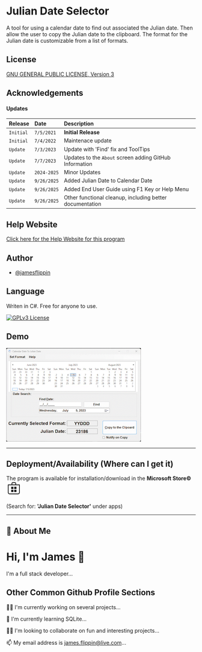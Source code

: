 # Julian Date Selector

A tool for using a calendar date to find out associated the Julian date. Then allow the user to copy the Julian date to the clipboard. The format for the Julian date is customizable from a list of formats.
## License 
[GNU GENERAL PUBLIC LICENSE, Version 3](LICENSE)
## Acknowledgements

#### Updates

| Release | Date     | Description                |
| :-------- | :------- | :------------------------- |
| `Initial` | `7/5/2021` | **Initial Release** |
| `Initial` | `7/4/2022` | Maintenace update |
| `Update` | `7/3/2023` | Update with 'Find' fix and ToolTips |
| `Update` | `7/7/2023` | Updates to the `About` screen adding GitHub Information |
| `Update` | `2024-2025` | Minor Updates |
| `Update` | `9/26/2025` | Added Julian Date to Calendar Date |
| `Update` | `9/26/2025` | Added End User Guide using F1 Key or Help Menu |
| `Update` | `9/26/2025` | Other functional cleanup, including better documentation |

## Help Website

[Click here for the Help Website for this program](https://www.flippintechnologies.com/calendardatetojuliandateselector)


## Author

- [@jamesflippin](https://www.github.com/jamesflippin)


## Language

Writen in C#. Free for anyone to use.

[![GPLv3 License](https://img.shields.io/badge/License-GPL%20v3-yellow.svg)](LICENSE)

## Demo

![Animated Gif of program](Gifs/JulianDateSelector_Large.gif)

<hr>

## Deployment/Availability (Where can I get it) 

The program is available for installation/download in the **Microsoft Store&copy;** ![Microsoft Store image](images/Microsoft_Store.svg)

(Search for: **'Julian Date Selector'** under apps)
<hr>

## 🚀 About Me
# Hi, I'm James 👋

I'm a full stack developer...

## Other Common Github Profile Sections
👩‍💻 I'm currently working on several projects...

🧠 I'm currently learning SQLite...

👯‍♀️ I'm looking to collaborate on fun and interesting projects...

📫 My email address is james.flippin@live.com...
